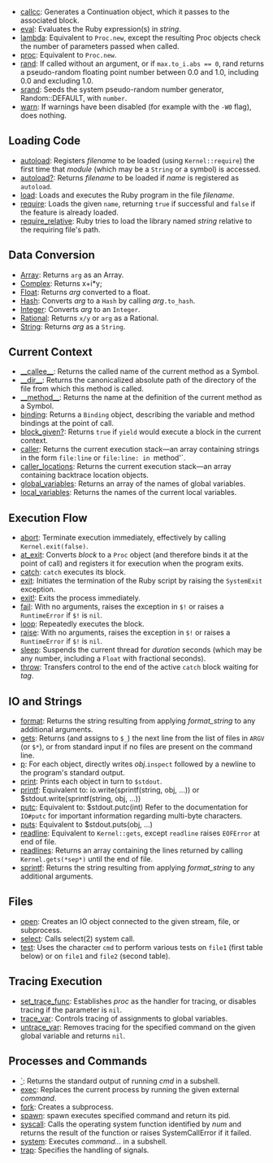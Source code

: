 * [callcc](ref:Kernel#callcc): Generates a Continuation object, which it passes to the associated block.
* [eval](ref:Kernel#eval): Evaluates the Ruby expression(s) in *string*.
* [lambda](ref:Kernel#lambda): Equivalent to `Proc.new`, except the resulting Proc objects check the number of parameters passed when called.
* [proc](ref:Kernel#proc): Equivalent to `Proc.new`.
* [rand](ref:Kernel#rand): If called without an argument, or if `max.to_i.abs == 0`, rand returns a pseudo-random floating point number between 0.0 and 1.0, including 0.0 and excluding 1.0.
* [srand](ref:Kernel#srand): Seeds the system pseudo-random number generator, Random::DEFAULT, with `number`.
* [warn](ref:Kernel#warn): If warnings have been disabled (for example with the `-W0` flag), does nothing.

## Loading Code

* [autoload](ref:Kernel#autoload): Registers *filename* to be loaded (using `Kernel::require`) the first time that *module* (which may be a `String` or a symbol) is accessed.
* [autoload?](ref:Kernel#autoload?): Returns *filename* to be loaded if *name* is registered as `autoload`.
* [load](ref:Kernel#load): Loads and executes the Ruby program in the file *filename*.
* [require](ref:Kernel#require): Loads the given `name`, returning `true` if successful and `false` if the feature is already loaded.
* [require_relative](ref:Kernel#require_relative): Ruby tries to load the library named *string* relative to the requiring file's path.

## Data Conversion

* [Array](ref:Kernel#Array): Returns `arg` as an Array.
* [Complex](ref:Kernel#Complex): Returns x+i*y;
* [Float](ref:Kernel#Float): Returns *arg* converted to a float.
* [Hash](ref:Kernel#Hash): Converts *arg* to a `Hash` by calling *arg*`.to_hash`.
* [Integer](ref:Kernel#Integer): Converts *arg* to an `Integer`.
* [Rational](ref:Kernel#Rational): Returns `x/y` or `arg` as a Rational.
* [String](ref:Kernel#String): Returns *arg* as a `String`.

## Current Context

* [\_\_callee\_\_](ref:Kernel#__callee__): Returns the called name of the current method as a Symbol.
* [\_\_dir\_\_](ref:Kernel#__dir__): Returns the canonicalized absolute path of the directory of the file from which this method is called.
* [\_\_method\_\_](ref:Kernel#__method__): Returns the name at the definition of the current method as a Symbol.
* [binding](ref:Kernel#binding): Returns a `Binding` object, describing the variable and method bindings at the point of call.
* [block_given?](ref:Kernel#block_given?): Returns `true` if `yield` would execute a block in the current context.
* [caller](ref:Kernel#caller): Returns the current execution stack—an array containing strings in the form `file:line` or `file:line: in `method'`.
* [caller_locations](ref:Kernel#caller_locations): Returns the current execution stack—an array containing backtrace location objects.
* [global_variables](ref:Kernel#global_variables): Returns an array of the names of global variables.
* [local_variables](ref:Kernel#local_variables): Returns the names of the current local variables.

## Execution Flow

* [abort](ref:Kernel#abort): Terminate execution immediately, effectively by calling `Kernel.exit(false)`.
* [at_exit](ref:Kernel#at_exit): Converts *block* to a `Proc` object (and therefore binds it at the point of call) and registers it for execution when the program exits.
* [catch](ref:Kernel#catch): `catch` executes its block.
* [exit](ref:Kernel#exit): Initiates the termination of the Ruby script by raising the `SystemExit` exception.
* [exit!](ref:Kernel#exit!): Exits the process immediately.
* [fail](ref:Kernel#fail): With no arguments, raises the exception in `$!` or raises a `RuntimeError` if `$!` is `nil`.
* [loop](ref:Kernel#loop): Repeatedly executes the block.
* [raise](ref:Kernel#raise): With no arguments, raises the exception in `$!` or raises a `RuntimeError` if `$!` is `nil`.
* [sleep](ref:Kernel#sleep): Suspends the current thread for *duration* seconds (which may be any number, including a `Float` with fractional seconds).
* [throw](ref:Kernel#throw): Transfers control to the end of the active `catch` block waiting for *tag*.

## IO and Strings

* [format](ref:Kernel#format): Returns the string resulting from applying *format_string* to any additional arguments.
* [gets](ref:Kernel#gets): Returns (and assigns to `$_`) the next line from the list of files in `ARGV` (or `$*`), or from standard input if no files are present on the command line.
* [p](ref:Kernel#p): For each object, directly writes *obj*.`inspect` followed by a newline to the program's standard output.
* [print](ref:Kernel#print): Prints each object in turn to `$stdout`.
* [printf](ref:Kernel#printf): Equivalent to:     io.write(sprintf(string, obj, ...))  or     $stdout.write(sprintf(string, obj, ...))
* [putc](ref:Kernel#putc): Equivalent to:      $stdout.putc(int)  Refer to the documentation for `IO#putc` for important information regarding multi-byte characters.
* [puts](ref:Kernel#puts): Equivalent to      $stdout.puts(obj, ...)
* [readline](ref:Kernel#readline): Equivalent to `Kernel::gets`, except `readline` raises `EOFError` at end of file.
* [readlines](ref:Kernel#readlines): Returns an array containing the lines returned by calling `Kernel.gets(*sep*)` until the end of file.
* [sprintf](ref:Kernel#sprintf): Returns the string resulting from applying *format_string* to any additional arguments.

## Files

* [open](ref:Kernel#open): Creates an IO object connected to the given stream, file, or subprocess.
* [select](ref:Kernel#select): Calls select(2) system call.
* [test](ref:Kernel#test): Uses the character `cmd` to perform various tests on `file1` (first table below) or on `file1` and `file2` (second table).

## Tracing Execution

* [set_trace_func](ref:Kernel#set_trace_func): Establishes *proc* as the handler for tracing, or disables tracing if the parameter is `nil`.
* [trace_var](ref:Kernel#trace_var): Controls tracing of assignments to global variables.
* [untrace_var](ref:Kernel#untrace_var): Removes tracing for the specified command on the given global variable and returns `nil`.

## Processes and Commands

* [\`](ref:Kernel#`): Returns the standard output of running *cmd* in a subshell.
* [exec](ref:Kernel#exec): Replaces the current process by running the given external *command*.
* [fork](ref:Kernel#fork): Creates a subprocess.
* [spawn](ref:Kernel#spawn): spawn executes specified command and return its pid.
* [syscall](ref:Kernel#syscall): Calls the operating system function identified by *num* and returns the result of the function or raises SystemCallError if it failed.
* [system](ref:Kernel#system): Executes *command...* in a subshell.
* [trap](ref:Kernel#trap): Specifies the handling of signals.